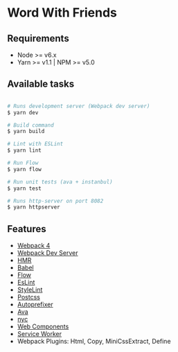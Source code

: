 # Word With Friends


## Requirements

- Node >= v6.x
- Yarn >= v1.1 | NPM >= v5.0

## Available tasks

```sh

# Runs development server (Webpack dev server)
$ yarn dev

# Build command
$ yarn build

# Lint with ESLint
$ yarn lint

# Run Flow
$ yarn flow

# Run unit tests (ava + instanbul)
$ yarn test

# Runs http-server on port 8082
$ yarn httpserver

```

## Features

- [Webpack 4](https://github.com/webpack/webpack)
- [Webpack Dev Server](https://github.com/webpack/webpack-dev-server)
- [HMR](https://webpack.js.org/concepts/hot-module-replacement/)
- [Babel](https://babeljs.io/)
- [Flow](https://flow.org/)
- [EsLint](https://eslint.org/docs/user-guide/getting-started)
- [StyleLint](https://github.com/stylelint/stylelint)
- [Postcss](https://github.com/postcss/postcss)
- [Autoprefixer](https://github.com/postcss/autoprefixer)
- [Ava](https://github.com/avajs/ava)
- [nyc](https://github.com/istanbuljs/nyc)
- [Web Components](https://developer.mozilla.org/en-US/docs/Web/Web_Components)
- [Service Worker](https://github.com/NekR/offline-plugin)
- Webpack Plugins: Html, Copy, MiniCssExtract, Define
